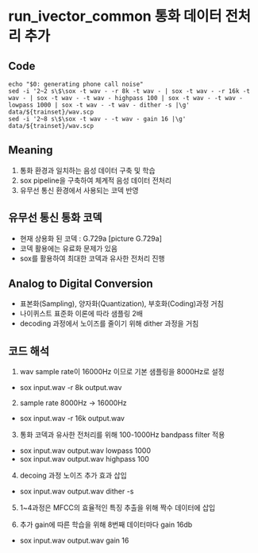 # run_ivector_common 통화 데이터 전처리 추가

## Code

  ```shell
  echo "$0: generating phone call noise"
  sed -i '2~2 s\$\sox -t wav - -r 8k -t wav - | sox -t wav - -r 16k -t wav - | sox -t wav - -t wav - highpass 100 | sox -t wav - -t wav - lowpass 1000 | sox -t wav - -t wav - dither -s |\g' data/${trainset}/wav.scp
  sed -i '2~8 s\$\sox -t wav - -t wav - gain 16 |\g' data/${trainset}/wav.scp
  ```


## Meaning

  1. 통화 환경과 일치하는 음성 데이터 구축 및 학습
  2. sox pipeline을 구축하여 체계적 음성 데이터 전처리
  3. 유무선 통신 환경에서 사용되는 코덱 반영



## 유무선 통신 통화 코덱

  - 현재 상용화 된 코덱 : G.729a [picture G.729a]
  - 코덱 활용에는 유료화 문제가 있음
  - sox를 활용하여 최대한 코덱과 유사한 전처리 진행



## Analog to Digital Conversion

  - 표본화(Sampling), 양자화(Quantization), 부호화(Coding)과정 거침
  - 나이퀴스트 표준화 이론에 따라 샘플링 2배
  - decoding 과정에서 노이즈를 줄이기 위해 dither 과정을 거침



## 코드 해석

  1. wav sample rate이 16000Hz 이므로 기본 샘플링을 8000Hz로 설정
   - sox input.wav -r 8k output.wav
  2. sample rate 8000Hz -> 16000Hz
   - sox input.wav -r 16k output.wav
  3. 통화 코덱과 유사한 전처리를 위해 100-1000Hz bandpass filter 적용
   - sox input.wav output.wav lowpass 1000
   - sox input.wav output.wav highpass 100
  4. decoing 과정 노이즈 추가 효과 삽입
   - sox input.wav output.wav dither -s
  5. 1~4과정은 MFCC의 효율적인 특징 추출을 위해 짝수 데이터에 삽입

  6. 추가 gain에 따른 학습을 위해 8번째 데이터마다 gain 16db
   - sox input.wav output.wav gain 16